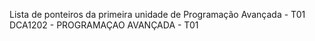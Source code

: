 Lista de ponteiros da primeira unidade de Programação Avançada - T01
DCA1202 - PROGRAMAÇAO AVANÇADA - T01

